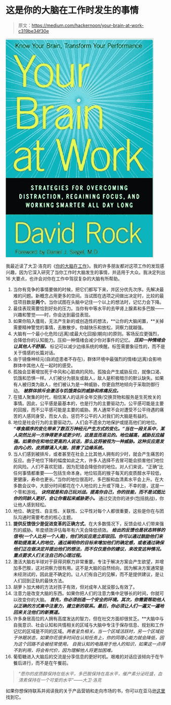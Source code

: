 # 这是你的大脑在工作时发生的事情

> 原文：<https://medium.com/hackernoon/your-brain-at-work-c319be34f30e>

![](img/28387ef1a7fce03ba4188761b56ff296.png)

我最近读了大卫·洛克的《[你的大脑在工作](https://www.amazon.com/Your-Brain-Work-Strategies-Distraction/dp/0061771295)》。我的许多朋友都对这项工作的发现感兴趣，因为它深入研究了当你工作时大脑发生的事情，并适用于大众。我决定列出 16 大要点，也许会对你在工作中驾驭复杂的大脑有所帮助。

1.  当你有竞争的事情要做的时候，把它们都写下来，并区分优先次序。先解决最难的问题。新概念占用更多的空间。当试图在选项之间做出决定时，比较的最佳项目数是**两个**。当你试图在头脑中记住一个以上的想法时，记忆力会下降。
2.  最佳表现需要恰到好处的压力。当你有中等水平的去甲肾上腺素和多巴胺——兴趣和警觉——时，你会达到最佳表现。
3.  如果你陷入僵局，无法产生新的或创造性的想法，**让你的大脑闲置，**关掉需要精神警觉的事情，去散散步。你越快乐和放松，洞察力就越强。
4.  大脑有一个最小化危险(远离)或最大化回报(朝向)的原则。客场反应更强烈，会降低你的认知能力。压抑一种情绪会减少你对事件的记忆。 ***压抑一种情绪会让其他人不舒服。*** 标记可以减少边缘系统的唤醒。标签需要象征性的，而不是关于情感的长篇对话。
5.  由于镜像神经元(自闭症患者不存在)，群体环境中最强烈的情绪(远离)会影响群体中其他人在一起时的感受。
6.  孤独会显著增加死于中风和心脏病的风险。孤独会产生威胁反应，就像口渴、饥饿和恐惧一样。人们被分为朋友或敌人，敌人是积极暗示的默认缺失。如果有人被归类为敌人，他们被认为是一种威胁，你更自然地倾向于采取防御行动。 ***被群体排斥会激活与饥饿类似的威胁和疼痛反应。***
7.  在猎人聚集的时代，相信某人的话并全年交换/交换货物和服务是生死攸关的事情。因此，公平感是最基本的，也是行为的主要驱动力。公平感可能是主要的回报，而不公平感可能是主要的威胁。男人通常不会对遭受不公平待遇的痛苦的人感同身受，而女人会。惩罚不公平的人对我们的大脑是有益的。
8.  地位是社会行为的主要驱动力。人们会不遗余力地保护或提高他们的地位。 ***“啄食顺序的变化带来了数百万神经元产生方式的变化。”当在一段关系中，某人突然比另一方挣得更多或更少时，这是显而易见的。地位越高，威胁反应越强。如果你在和地位更高的人说话，那么这将被视为一种威胁。这种反应是发自内心的，皮质醇涌入大脑，损害了边缘系统。***
9.  当人们感到被排斥，或者甚至在社会上比其他人拥有的少时，就会产生痛苦的反应。由于地位下降的幅度如此之大，许多人选择不去冒可能会损害他们地位的风险。人们不喜欢犯错，因为犯错会降低你的地位。对人们来说，“正确”比任何事情都重要——包括生命本身。地位较高的猴子每天的皮质醇水平较低，更健康，寿命也更长。”当你的地位很高时，多巴胺和血清素水平会上升。在大多数会议中，大部分时间都花在个人地位的上升或下降上，不幸的是，这是一个零和游戏。 ***诀窍就是和自己玩对战。提高你自己，你的技能，而不是试图比你的同龄人更好，会让你看起来威胁更小。*** 通过交流你的进步(包括挑战)，你让他人感到轻松。
10.  地位、确定性、自主性、关联性、公平性对每个人都很重要，这些是你在与团队沟通时需要考虑的核心主题。
11.  **提供反馈很少是促进变革的正确方式**。在大多数情况下，反馈会给人们带来强烈的威胁。年度绩效评估每年有六天会降低绩效。 ***给出的反馈也是状态转移的信号(一个人比另一个人高)，他们的反应是立即驳回。你可以通过鼓励他们来帮助提高某人的地位，通过阐明你的目标来增加他们的确定感，或者通过确保他们正在做决定并提出他们的想法，而不仅仅是你的建议，来改变这种情况。重点要求人们关注自己的心理过程。***
12.  激活大脑右半球对于获得洞察力非常重要。专注于解决方案会产生欲望，并增加多巴胺，这对洞察力很有用。这不是大脑的自然倾向，因为解决方案通常是未经测试的，因此是不确定的。让人们有自己的见解，而不是提供建议，是让人们回到正轨的最快方法。
13.  胡萝卜加大棒的方法对孩子有效，但对成年人就没那么有效了。
14.  注意力是改变大脑的东西。如果你把人们的注意力集中足够长的时间，你就可以改变你的大脑。 ***首先，你必须创造一个安全的环境。其次，你需要帮助他人以正确的方式集中注意力，建立新的联系。最后，你必须让人们一遍又一遍地回来关注他们的新赛道。***
15.  许多身居高位的人拥有高度发达的智力，但在社交方面却很贫乏。**大脑中与自我意识、社会认知和共情相关的区域与大脑中专注于保存信息、规划和工作记忆的区域是不同的区域。**两者呈负相关。当一个区域活跃时，另一个区域处于休眠状态，如果你花很多时间在认知任务上，你的同理心能力就会降低，因为这个回路不会被经常使用。 自我认知的电路用于他人的知识，如果这一点得不到利用，将会有代价，因为理解他人将更加困难*。*
16.  葡萄糖进入大脑后的交流是分享信息的更好时机。艰难的对话应该倾向于在午餐后进行，而不是在午餐前。

> *“愿你的皮质醇保持在低水平，多巴胺保持在高水平，催产素分泌旺盛，血清素保持在一个可爱的水平”——大卫·洛克*

如果你想保持联系并阅读我的关于产品营销和走向市场的书，你可以在亚马逊[这里](https://www.amazon.com/Product-Marketing-Debunked-Go-Market/dp/1718968124/ref=sr_1_1?s=books&ie=UTF8&qid=1539049369&sr=1-1&keywords=product+marketing+debunked#customerReviews)找到它。